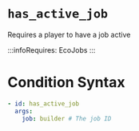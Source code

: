 # `has_active_job`

Requires a player to have a job active

:::infoRequires:
EcoJobs
:::
# Condition Syntax
```yaml
- id: has_active_job
  args:
    job: builder # The job ID
```
